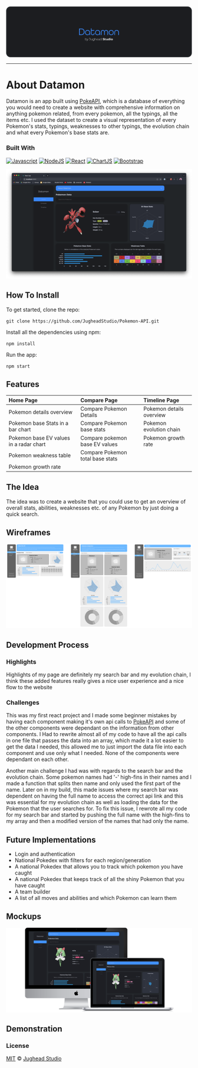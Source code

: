 ![Datamon Header Image](https://github.com/JugheadStudio/Github-assets/blob/main/Datamon/Github-header-blue.png)

- - - -

# About Datamon

Datamon is an app built using [PokeAPI](https://pokeapi.co/), which is a database of everything you would need to create a website with comprehensive information on anything pokemon related, from every pokemon, all the typings, all the items etc. I used the dataset to create a visual representation of every Pokemon's stats, typings, weaknesses to other typings, the evolution chain and what every Pokemon's base stats are.

### Built With
[![Javascript](https://img.shields.io/badge/JavaScript-323330?style=for-the-badge&logo=javascript&logoColor=F7DF1E)](https://www.javascript.com/)
[![NodeJS](https://img.shields.io/badge/Node.js-339933?style=for-the-badge&logo=nodedotjs&logoColor=white)](https://nodejs.org/en)
[![React](https://img.shields.io/badge/React-20232A?style=for-the-badge&logo=react&logoColor=61DAFB)](https://react.dev/)
[![ChartJS](https://img.shields.io/badge/Chart.js-FF6384?style=for-the-badge&logo=chartdotjs&logoColor=white)](https://www.chartjs.org/)
[![Bootstrap](https://img.shields.io/badge/Bootstrap-563D7C?style=for-the-badge&logo=bootstrap&logoColor=white)](https://getbootstrap.com/)

![Datamon Screenshot](https://github.com/JugheadStudio/Github-assets/blob/main/Datamon/datamon-screenshot.png)

## How To Install

To get started, clone the repo:
```
git clone https://github.com/JugheadStudio/Pokemon-API.git
```

Install all the dependencies using npm:
```
npm install
```

Run the app:
```
npm start
```

## Features

| Home Page | Compare Page | Timeline Page |
| :--- | :--- | :--- |
| Pokemon details overview | Compare Pokemon Details | Pokemon details overview |
| Pokemon base Stats in a bar chart | Compare Pokemon base stats | Pokemon evolution chain |
| Pokemon base EV values in a radar chart | Compare pokemon base EV values | Pokemon growth rate |
| Pokemon weakness table | Compare Pokemon total base stats |  |
| Pokemon growth rate |  |  |

## The Idea

The idea was to create a website that you could use to get an overview of overall stats, abilities, weaknesses etc. of any Pokemon by just doing a quick search.

## Wireframes

![Wireframe](https://github.com/JugheadStudio/Github-assets/blob/main/Datamon/wireframes.png)

## Development Process

### Highlights
Highlights of my page are definitely my search bar and my evolution chain, I think these added features really gives a nice user experience and a nice flow to the website

### Challenges
This was my first react project and I made some beginner mistakes by having each component making it's own api calls to [PokeAPI](https://pokeapi.co/) and some of the other components were dependant on the information from other components. I Had to rewrite almost all of my code to have all the api calls in one file that passes the data into an array, which made it a lot easier to get the data I needed, this allowed me to just import the data file into each component and use only what I needed. None of the components were dependant on each other.

Another main challenge I had was with regards to the search bar and the evolution chain. Some pokemon names had '-' high-fins in their names and I made a function that splits then name and only used the first part of the name. Later on in my build, this made issues where my search bar was dependent on having the full name to access the correct api link and this was essential for my evolution chain as well as loading the data for the Pokemon that the user searches for. To fix this issue, I rewrote all my code for my search bar and started by pushing the full name with the high-fins to my array and then a modified version of the names that had only the name.

## Future Implementations

* Login and authentication
* National Pokedex with filters for each region/generation
* A national Pokedex that allows you to track which pokemon you have caught
* A national Pokedex that keeps track of all the shiny Pokemon that you have caught
* A team builder
* A list of all moves and abilities and which Pokemon can learn them

## Mockups

![Javascript](https://github.com/JugheadStudio/Github-assets/blob/main/Datamon/devices.png)

## Demonstration

### License
[MIT](LICENSE) © [Jughead Studio](https://github.com/JugheadStudio)
